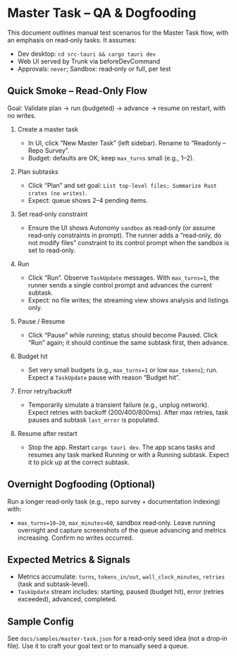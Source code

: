 # Master Task – QA & Dogfooding

This document outlines manual test scenarios for the Master Task flow, with an emphasis on read‑only tasks. It assumes:
- Dev desktop: `cd src-tauri && cargo tauri dev`
- Web UI served by Trunk via beforeDevCommand
- Approvals: `never`; Sandbox: read‑only or full, per test

## Quick Smoke – Read‑Only Flow

Goal: Validate plan → run (budgeted) → advance → resume on restart, with no writes.

1) Create a master task
   - In UI, click “New Master Task” (left sidebar). Rename to “Readonly – Repo Survey”.
   - Budget: defaults are OK; keep `max_turns` small (e.g., 1–2).

2) Plan subtasks
   - Click “Plan” and set goal: `List top-level files; Summarize Rust crates (no writes)`.
   - Expect: queue shows 2–4 pending items.

3) Set read‑only constraint
   - Ensure the UI shows Autonomy `sandbox` as read‑only (or assume read‑only constraints in prompt). The runner adds a “read‑only, do not modify files” constraint to its control prompt when the sandbox is set to read‑only.

4) Run
   - Click “Run”. Observe `TaskUpdate` messages. With `max_turns=1`, the runner sends a single control prompt and advances the current subtask.
   - Expect: no file writes; the streaming view shows analysis and listings only.

5) Pause / Resume
   - Click “Pause” while running; status should become Paused. Click “Run” again; it should continue the same subtask first, then advance.

6) Budget hit
   - Set very small budgets (e.g., `max_turns=1` or low `max_tokens`); run. Expect a `TaskUpdate` pause with reason “Budget hit”.

7) Error retry/backoff
   - Temporarily simulate a transient failure (e.g., unplug network). Expect retries with backoff (200/400/800ms). After max retries, task pauses and subtask `last_error` is populated.

8) Resume after restart
   - Stop the app. Restart `cargo tauri dev`. The app scans tasks and resumes any task marked Running or with a Running subtask. Expect it to pick up at the correct subtask.

## Overnight Dogfooding (Optional)

Run a longer read‑only task (e.g., repo survey + documentation indexing) with:
- `max_turns=10–20`, `max_minutes≈60`, sandbox read‑only. Leave running overnight and capture screenshots of the queue advancing and metrics increasing. Confirm no writes occurred.

## Expected Metrics & Signals

- Metrics accumulate: `turns`, `tokens_in/out`, `wall_clock_minutes`, `retries` (task and subtask-level).
- `TaskUpdate` stream includes: starting, paused (budget hit), error (retries exceeded), advanced, completed.

## Sample Config

See `docs/samples/master-task.json` for a read‑only seed idea (not a drop‑in file). Use it to craft your goal text or to manually seed a queue.


